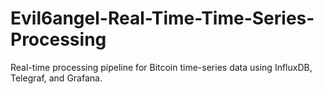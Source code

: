 # Evil6angel-Real-Time-Time-Series-Processing
Real-time processing pipeline for Bitcoin time-series data using InfluxDB, Telegraf, and Grafana.
